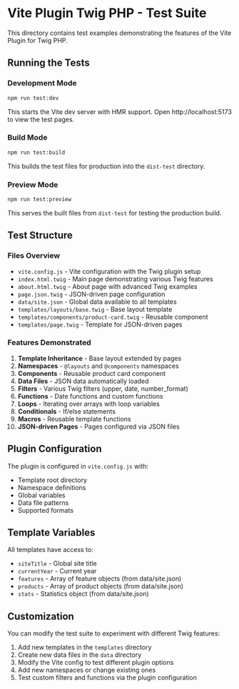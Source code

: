 # Vite Plugin Twig PHP - Test Suite

This directory contains test examples demonstrating the features of the Vite Plugin for Twig PHP.

## Running the Tests

### Development Mode
```bash
npm run test:dev
```
This starts the Vite dev server with HMR support. Open http://localhost:5173 to view the test pages.

### Build Mode
```bash
npm run test:build
```
This builds the test files for production into the `dist-test` directory.

### Preview Mode
```bash
npm run test:preview
```
This serves the built files from `dist-test` for testing the production build.

## Test Structure

### Files Overview

- `vite.config.js` - Vite configuration with the Twig plugin setup
- `index.html.twig` - Main page demonstrating various Twig features
- `about.html.twig` - About page with advanced Twig examples
- `page.json.twig` - JSON-driven page configuration
- `data/site.json` - Global data available to all templates
- `templates/layouts/base.twig` - Base layout template
- `templates/components/product-card.twig` - Reusable component
- `templates/page.twig` - Template for JSON-driven pages

### Features Demonstrated

1. **Template Inheritance** - Base layout extended by pages
2. **Namespaces** - `@layouts` and `@components` namespaces
3. **Components** - Reusable product card component
4. **Data Files** - JSON data automatically loaded
5. **Filters** - Various Twig filters (upper, date, number_format)
6. **Functions** - Date functions and custom functions
7. **Loops** - Iterating over arrays with loop variables
8. **Conditionals** - If/else statements
9. **Macros** - Reusable template functions
10. **JSON-driven Pages** - Pages configured via JSON files

## Plugin Configuration

The plugin is configured in `vite.config.js` with:

- Template root directory
- Namespace definitions
- Global variables
- Data file patterns
- Supported formats

## Template Variables

All templates have access to:

- `siteTitle` - Global site title
- `currentYear` - Current year
- `features` - Array of feature objects (from data/site.json)
- `products` - Array of product objects (from data/site.json)
- `stats` - Statistics object (from data/site.json)

## Customization

You can modify the test suite to experiment with different Twig features:

1. Add new templates in the `templates` directory
2. Create new data files in the `data` directory
3. Modify the Vite config to test different plugin options
4. Add new namespaces or change existing ones
5. Test custom filters and functions via the plugin configuration